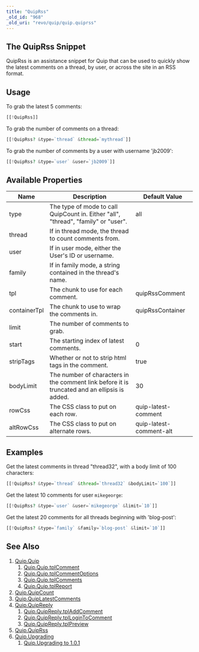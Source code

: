 ```yaml
---
title: "QuipRss"
_old_id: "968"
_old_uri: "revo/quip/quip.quiprss"
---
```


## The QuipRss Snippet

QuipRss is an assistance snippet for Quip that can be used to quickly show the latest comments on a thread, by user, or across the site in an RSS format.

## Usage

To grab the latest 5 comments:

```php
[[!QuipRss]]
```

To grab the number of comments on a thread:

```php
[[!QuipRss? &type=`thread` &thread=`mythread`]]
```

To grab the number of comments by a user with username 'jb2009':

```php
[[!QuipRss? &type=`user` &user=`jb2009`]]
```

## Available Properties

| Name         | Description                                                                                   | Default Value           |
| ------------ | --------------------------------------------------------------------------------------------- | ----------------------- |
| type         | The type of mode to call QuipCount in. Either "all", "thread", "family" or "user".            | all                     |
| thread       | If in thread mode, the thread to count comments from.                                         |                         |
| user         | If in user mode, either the User's ID or username.                                            |                         |
| family       | If in family mode, a string contained in the thread's name.                                   |                         |
| tpl          | The chunk to use for each comment.                                                            | quipRssComment          |
| containerTpl | The chunk to use to wrap the comments in.                                                     | quipRssContainer        |
| limit        | The number of comments to grab.                                                               |
| start        | The starting index of latest comments.                                                        | 0                       |
| stripTags    | Whether or not to strip html tags in the comment.                                             | true                    |
| bodyLimit    | The number of characters in the comment link before it is truncated and an ellipsis is added. | 30                      |
| rowCss       | The CSS class to put on each row.                                                             | quip-latest-comment     |
| altRowCss    | The CSS class to put on alternate rows.                                                       | quip-latest-comment-alt |

## Examples

Get the latest comments in thread "thread32", with a body limit of 100 characters:

```php
[[!QuipRss? &type=`thread` &thread=`thread32` &bodyLimit=`100`]]
```

Get the latest 10 comments for user `mikegeorge`:

```php
[[!QuipRss? &type=`user` &user=`mikegeorge` &limit=`10`]]
```

Get the latest 20 comments for all threads beginning with 'blog-post':

```php
[[!QuipRss? &type=`family` &family=`blog-post` &limit=`10`]]
```

## See Also

1. [Quip.Quip](extras/quip/quip)
    1. [Quip.Quip.tplComment](extras/quip/quip/tplcomment)
    2. [Quip.Quip.tplCommentOptions](extras/quip/quip/tplcommentoptions)
    3. [Quip.Quip.tplComments](extras/quip/quip/tplcomments)
    4. [Quip.Quip.tplReport](extras/quip/quip/tplreport)
2. [Quip.QuipCount](extras/quip/quip.quipcount)
3. [Quip.QuipLatestComments](extras/quip/quip.quiplatestcomments)
4. [Quip.QuipReply](extras/quip/quip.quipreply)
    1. [Quip.QuipReply.tplAddComment](extras/quip/quip.quipreply/tpladdcomment)
    2. [Quip.QuipReply.tplLoginToComment](extras/quip/quip.quipreply/tpllogintocomment)
    3. [Quip.QuipReply.tplPreview](extras/quip/quip.quipreply/tplpreview)
5. [Quip.QuipRss](extras/quip/quip.quiprss)
6. [Quip.Upgrading](extras/quip/quip.upgrading)
    1. [Quip.Upgrading to 1.0.1](extras/quip/quip.upgrading/upgrading-to-1.0.1)
